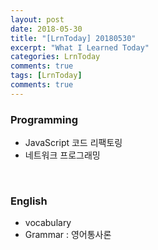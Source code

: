 ```yaml
---
layout: post
date: 2018-05-30
title: "[LrnToday] 20180530"
excerpt: "What I Learned Today"
categories: LrnToday
comments: true
tags: [LrnToday]
comments: true
---
```




### Programming

* JavaScript 코드 리팩토링
* 네트워크 프로그래밍

<br>

### English

* vocabulary
* Grammar : 영어통사론









